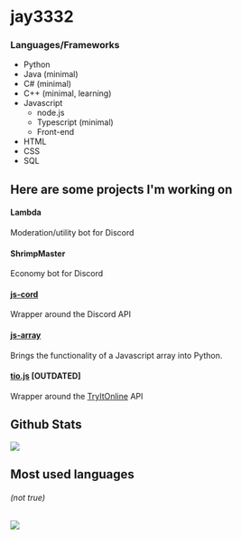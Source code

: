 <span text-align="center">

# jay3332
### Languages/Frameworks 
- Python
- Java (minimal)
- C# (minimal)
- C++ (minimal, learning)
- Javascript
  - node.js
  - Typescript (minimal)
  - Front-end
- HTML 
- CSS
- SQL
## Here are some projects I'm working on
#### Lambda 
Moderation/utility bot for Discord
#### ShrimpMaster
Economy bot for Discord
#### [js-cord](https://github.com/jay3332/js-cord)
Wrapper around the Discord API 
#### [js-array](https://github.com/jay3332/js-array)
Brings the functionality of a Javascript array into Python.
#### [tio.js](https://github.com/jay3332/tio.js) **\[OUTDATED\]**
Wrapper around the [TryItOnline](https://tio.run) API

</span>

<span float="center" height=200>
  <h2>Github Stats</h2>
<img src="https://github-readme-stats.vercel.app/api?username=jay3332&show_icons=true&count_private=true&title_color=d1eaff&text_color=f2f9ff&icon_color=a3b9cc&bg_color=6e7e91" float="left" />
  <h2>Most used languages</h2>
  <h6><i>(not true)</i></h6>
<img src="https://github-readme-stats.vercel.app/api/top-langs?username=jay3332&show_icons=true&title_color=d1eaff&text_color=f2f9ff&icon_color=a3b9cc&bg_color=475159" float="right" />
</span>
